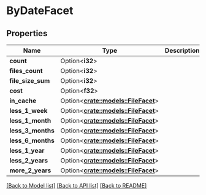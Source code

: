 # ByDateFacet

## Properties

Name | Type | Description | Notes
------------ | ------------- | ------------- | -------------
**count** | Option<**i32**> |  | [optional]
**files_count** | Option<**i32**> |  | [optional]
**file_size_sum** | Option<**i32**> |  | [optional]
**cost** | Option<**f32**> |  | [optional]
**in_cache** | Option<[**crate::models::FileFacet**](file_facet.md)> |  | [optional]
**less_1_week** | Option<[**crate::models::FileFacet**](file_facet.md)> |  | [optional]
**less_1_month** | Option<[**crate::models::FileFacet**](file_facet.md)> |  | [optional]
**less_3_months** | Option<[**crate::models::FileFacet**](file_facet.md)> |  | [optional]
**less_6_months** | Option<[**crate::models::FileFacet**](file_facet.md)> |  | [optional]
**less_1_year** | Option<[**crate::models::FileFacet**](file_facet.md)> |  | [optional]
**less_2_years** | Option<[**crate::models::FileFacet**](file_facet.md)> |  | [optional]
**more_2_years** | Option<[**crate::models::FileFacet**](file_facet.md)> |  | [optional]

[[Back to Model list]](../README.md#documentation-for-models) [[Back to API list]](../README.md#documentation-for-api-endpoints) [[Back to README]](../README.md)


